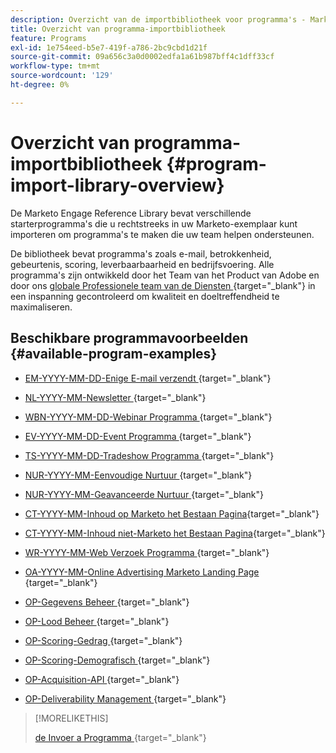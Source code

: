```yaml
---
description: Overzicht van de importbibliotheek voor programma's - Marketo Docs - Productdocumentatie
title: Overzicht van programma-importbibliotheek
feature: Programs
exl-id: 1e754eed-b5e7-419f-a786-2bc9cbd1d21f
source-git-commit: 09a656c3a0d0002edfa1a61b987bff4c1dff33cf
workflow-type: tm+mt
source-wordcount: '129'
ht-degree: 0%

---
```


# Overzicht van programma-importbibliotheek {#program-import-library-overview}

De Marketo Engage Reference Library bevat verschillende starterprogramma&#39;s die u rechtstreeks in uw Marketo-exemplaar kunt importeren om programma&#39;s te maken die uw team helpen ondersteunen.

De bibliotheek bevat programma&#39;s zoals e-mail, betrokkenheid, gebeurtenis, scoring, leverbaarbaarheid en bedrijfsvoering. Alle programma&#39;s zijn ontwikkeld door het Team van het Product van Adobe en door ons [&#x200B; globale Professionele team van de Diensten &#x200B;](https://business.adobe.com/nl/customers/consulting-services/main.html){target="_blank"} in een inspanning gecontroleerd om kwaliteit en doeltreffendheid te maximaliseren.

## Beschikbare programmavoorbeelden {#available-program-examples}

* [&#x200B; EM-YYYY-MM-DD-Enige E-mail verzendt &#x200B;](/help/marketo/product-docs/core-marketo-concepts/programs/program-library/em-yyyy-mm-dd-single-email-send.md){target="_blank"}

* [&#x200B; NL-YYYY-MM-Newsletter &#x200B;](/help/marketo/product-docs/core-marketo-concepts/programs/program-library/nl-yyyy-mm-newsletter.md){target="_blank"}

* [&#x200B; WBN-YYYY-MM-DD-Webinar Programma &#x200B;](/help/marketo/product-docs/core-marketo-concepts/programs/program-library/wbn-yyyy-mm-dd-webinar-program.md){target="_blank"}

* [&#x200B; EV-YYYY-MM-DD-Event Programma &#x200B;](/help/marketo/product-docs/core-marketo-concepts/programs/program-library/ev-yyyy-mm-dd-event-program.md){target="_blank"}

* [&#x200B; TS-YYYY-MM-DD-Tradeshow Programma &#x200B;](/help/marketo/product-docs/core-marketo-concepts/programs/program-library/ts-yyyy-mm-dd-tradeshow-program.md){target="_blank"}

* [&#x200B; NUR-YYYY-MM-Eenvoudige Nurtuur &#x200B;](/help/marketo/product-docs/core-marketo-concepts/programs/program-library/nur-yyyy-mm-simple-nurture.md){target="_blank"}

* [&#x200B; NUR-YYYY-MM-Geavanceerde Nurtuur &#x200B;](/help/marketo/product-docs/core-marketo-concepts/programs/program-library/nur-yyyy-mm-advanced-nurture.md){target="_blank"}

* [&#x200B; CT-YYYY-MM-Inhoud op Marketo het Bestaan Pagina &#x200B;](/help/marketo/product-docs/core-marketo-concepts/programs/program-library/ct-yyyy-mm-content-on-marketo-landing-page.md){target="_blank"}

* [&#x200B; CT-YYYY-MM-Inhoud niet-Marketo het Bestaan Pagina &#x200B;](/help/marketo/product-docs/core-marketo-concepts/programs/program-library/ct-yyyy-mm-content-non-marketo-landing-page.md){target="_blank"}

* [&#x200B; WR-YYYY-MM-Web Verzoek Programma &#x200B;](/help/marketo/product-docs/core-marketo-concepts/programs/program-library/wr-yyyy-mm-web-request-program.md){target="_blank"}

* [&#x200B; OA-YYYY-MM-Online Advertising Marketo Landing Page &#x200B;](/help/marketo/product-docs/core-marketo-concepts/programs/program-library/oa-yyyy-mm-online-advertising-marketo-landing-page.md){target="_blank"}

* [&#x200B; OP-Gegevens Beheer &#x200B;](/help/marketo/product-docs/core-marketo-concepts/programs/program-library/op-data-management.md){target="_blank"}

* [&#x200B; OP-Lood Beheer &#x200B;](/help/marketo/product-docs/core-marketo-concepts/programs/program-library/op-lead-management.md){target="_blank"}

* [&#x200B; OP-Scoring-Gedrag &#x200B;](/help/marketo/product-docs/core-marketo-concepts/programs/program-library/op-scoring-behavior.md){target="_blank"}

* [&#x200B; OP-Scoring-Demografisch &#x200B;](/help/marketo/product-docs/core-marketo-concepts/programs/program-library/op-scoring-demographic.md){target="_blank"}

* [&#x200B; OP-Acquisition-API &#x200B;](/help/marketo/product-docs/core-marketo-concepts/programs/program-library/op-acquisition-api.md){target="_blank"}

* [&#x200B; OP-Deliverability Management &#x200B;](/help/marketo/product-docs/core-marketo-concepts/programs/program-library/op-deliverability-management.md){target="_blank"}

>[!MORELIKETHIS]
>
>[&#x200B; de Invoer a Programma &#x200B;](/help/marketo/product-docs/core-marketo-concepts/programs/working-with-programs/import-a-program.md){target="_blank"}

